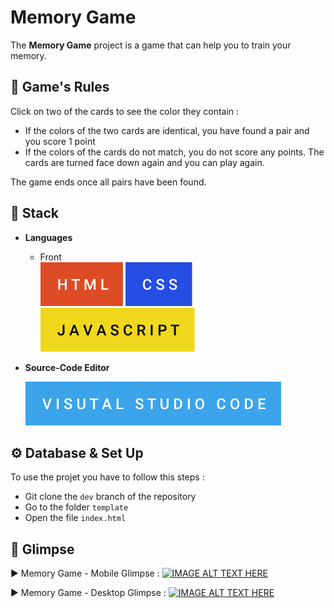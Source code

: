 # Memory Game

The **Memory Game** project is a game that can help you to train your memory.

## 📜 Game's Rules

Click on two of the cards to see the color they contain :

- If the colors of the two cards are identical, you have found a pair and you score 1 point
- If the colors of the cards do not match, you do not score any points. The cards are turned face down again and you can play again.

The game ends once all pairs have been found.

## 🧰 **Stack**

- **Languages**

  - Front  
    ![](github/images/html.svg) ![](github/images/css.svg) ![](github/images/javascript.svg)

- **Source-Code Editor**

  ![](github/images/visual-studio-code.svg)

## ⚙️ Database & Set Up

To use the projet you have to follow this steps :

- Git clone the `dev` branch of the repository
- Go to the folder `template`
- Open the file `index.html`

## 👀 Glimpse

▶️ Memory Game - Mobile Glimpse :
[![IMAGE ALT TEXT HERE](https://i3.ytimg.com/vi/7Fc_hCDhST4/maxresdefault.jpg)](https://www.youtube.com/watch?v=7Fc_hCDhST4&list=PLmG5X1Z2gVyXupE61ujwPTXpCRVbOY1EG&index=1)

▶️ Memory Game - Desktop Glimpse :
[![IMAGE ALT TEXT HERE](https://i3.ytimg.com/vi/z5SUXi-4t2k/maxresdefault.jpg)](https://www.youtube.com/watch?v=z5SUXi-4t2k&list=PLmG5X1Z2gVyXupE61ujwPTXpCRVbOY1EG&index=2)
